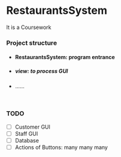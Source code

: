 # RestaurantsSystem

It is a Coursework

### Project structure

- #### RestaurantsSystem: program entrance

- ##### view: to process GUI

- ......

​	

### TODO

- [ ] Customer GUI
- [ ] Staff GUI
- [ ] Database
- [ ] Actions of Buttons: many many many
